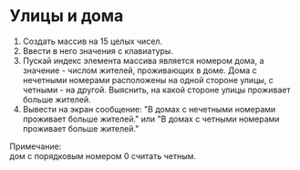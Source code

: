 # Улицы и дома
1. Создать массив на 15 целых чисел.
2. Ввести в него значения с клавиатуры.
3. Пускай индекс элемента массива является номером дома, а значение - числом жителей, проживающих в доме.
   Дома с нечетными номерами расположены на одной стороне улицы, с четными - на другой. Выяснить, на какой стороне улицы проживает больше жителей.
4. Вывести на экран сообщение: "В домах с нечетными номерами проживает больше жителей." или "В домах с четными номерами проживает больше жителей."

Примечание:  
дом с порядковым номером 0 считать четным.